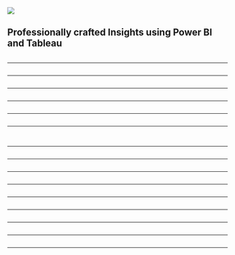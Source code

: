 <img src="I'm Manmeet Singh.png">
<h2>Professionally crafted Insights using Power BI and Tableau</h2>

<img src="RevoQuant/1.png" alt="">
<hr>
<img src="RevoQuant/2.png" alt="">
<hr>
<img src="RevoQuant/3.png" alt="">
<hr>
<img src="RevoQuant/4.png" alt="">
<hr>
<img src="RevoQuant/5.png" alt="">
<hr>
<img src="RevoQuant/6.png" alt="">
<hr>

<img src="insights.png" alt="">
<img src="air.png" alt="">
<hr>
<img src="SALES.png" alt="">
<hr>
<img src="SALES DASHBOARD.jpg" alt="">
<hr>
<img src="D3.jpg" alt="">
<hr>
<img src="D4.jpg" alt="">
<hr>
<img src="Dashboard 1 (4).png" alt="">
<hr>
<img src="FLIGHT.png" alt="">
<hr>
<img src="covid.png" alt="" >
<hr>
<img src="usSales (2).png" alt="">
<hr>




  

